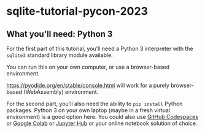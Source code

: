 # sqlite-tutorial-pycon-2023

## What you'll need: Python 3

For the first part of this tutorial, you'll need a Python 3 interpreter with the `sqlite3` standard library module available.

You can run this on your own computer, or use a browser-based environment.

https://pyodide.org/en/stable/console.html will work for a purely browser-based (WebAssembly) environment.

For the second part, you'll also need the ability to `pip install` Python packages. Python 3 on your own laptop (maybe in a fresh virtual environment) is a good option here. You could also use [GitHub Codespaces](https://github.com/github/codespaces-jupyter) or [Google Colab](https://colab.research.google.com/) or [Jupyter Hub](https://jupyter.org/try) or your online notebook solution of choice.

